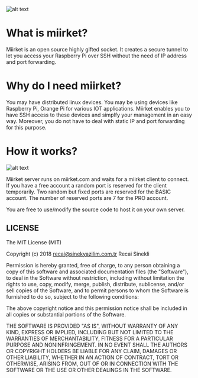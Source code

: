 ![alt text](https://www.miirket.com/en/img/logo.png "Logo")

# What is miirket?
Miirket is an open source highly gifted socket. It creates a secure tunnel to let you access your Raspberry Pi over SSH without the need of IP address and port forwarding.

# Why do I need miirket?
You may have distributed linux devices. You may be using devices like Raspberry Pi, Orange Pi for various IOT applications. Miirket enables you to have SSH access to these devices and simplfy your management in an easy way. Moreover, you do not have to deal with static IP and port forwarding for this purpose.

# How it works?

![alt text](https://www.miirket.com/en/img/miirket.png "How miirket works")

Miirket server runs on miirket.com and waits for a miirket client to connect. If you have a free account a random port is reserved for the client temporarily. Two random but fixed ports are reserved for the BASIC account. The number of reserved ports are 7 for the PRO account.

You are free to use/modify the source code to host it on your own server.

## LICENSE
The MIT License (MIT)

Copyright (c) 2018 recai@sinekyazilim.com.tr Recai Sinekli

Permission is hereby granted, free of charge, to any person obtaining a copy of
this software and associated documentation files (the "Software"), to deal in
the Software without restriction, including without limitation the rights to
use, copy, modify, merge, publish, distribute, sublicense, and/or sell copies of
the Software, and to permit persons to whom the Software is furnished to do so,
subject to the following conditions:

The above copyright notice and this permission notice shall be included in all
copies or substantial portions of the Software.

THE SOFTWARE IS PROVIDED "AS IS", WITHOUT WARRANTY OF ANY KIND, EXPRESS OR
IMPLIED, INCLUDING BUT NOT LIMITED TO THE WARRANTIES OF MERCHANTABILITY, FITNESS
FOR A PARTICULAR PURPOSE AND NONINFRINGEMENT. IN NO EVENT SHALL THE AUTHORS OR
COPYRIGHT HOLDERS BE LIABLE FOR ANY CLAIM, DAMAGES OR OTHER LIABILITY, WHETHER
IN AN ACTION OF CONTRACT, TORT OR OTHERWISE, ARISING FROM, OUT OF OR IN
CONNECTION WITH THE SOFTWARE OR THE USE OR OTHER DEALINGS IN THE SOFTWARE.
